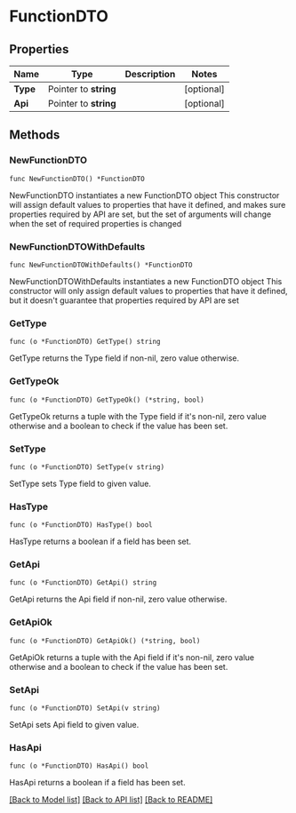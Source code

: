 # FunctionDTO

## Properties

Name | Type | Description | Notes
------------ | ------------- | ------------- | -------------
**Type** | Pointer to **string** |  | [optional] 
**Api** | Pointer to **string** |  | [optional] 

## Methods

### NewFunctionDTO

`func NewFunctionDTO() *FunctionDTO`

NewFunctionDTO instantiates a new FunctionDTO object
This constructor will assign default values to properties that have it defined,
and makes sure properties required by API are set, but the set of arguments
will change when the set of required properties is changed

### NewFunctionDTOWithDefaults

`func NewFunctionDTOWithDefaults() *FunctionDTO`

NewFunctionDTOWithDefaults instantiates a new FunctionDTO object
This constructor will only assign default values to properties that have it defined,
but it doesn't guarantee that properties required by API are set

### GetType

`func (o *FunctionDTO) GetType() string`

GetType returns the Type field if non-nil, zero value otherwise.

### GetTypeOk

`func (o *FunctionDTO) GetTypeOk() (*string, bool)`

GetTypeOk returns a tuple with the Type field if it's non-nil, zero value otherwise
and a boolean to check if the value has been set.

### SetType

`func (o *FunctionDTO) SetType(v string)`

SetType sets Type field to given value.

### HasType

`func (o *FunctionDTO) HasType() bool`

HasType returns a boolean if a field has been set.

### GetApi

`func (o *FunctionDTO) GetApi() string`

GetApi returns the Api field if non-nil, zero value otherwise.

### GetApiOk

`func (o *FunctionDTO) GetApiOk() (*string, bool)`

GetApiOk returns a tuple with the Api field if it's non-nil, zero value otherwise
and a boolean to check if the value has been set.

### SetApi

`func (o *FunctionDTO) SetApi(v string)`

SetApi sets Api field to given value.

### HasApi

`func (o *FunctionDTO) HasApi() bool`

HasApi returns a boolean if a field has been set.


[[Back to Model list]](../README.md#documentation-for-models) [[Back to API list]](../README.md#documentation-for-api-endpoints) [[Back to README]](../README.md)


